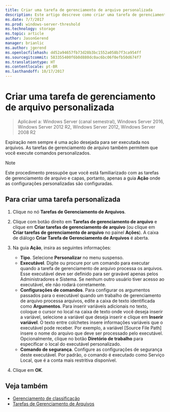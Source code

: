 ```yaml
---
title: Criar uma tarefa de gerenciamento de arquivo personalizada
description: Este artigo descreve como criar uma tarefa de gerenciamento de arquivo personalizado e tarefas personalizadas.
ms.date: 7/7/2017
ms.prod: windows-server-threshold
ms.technology: storage
ms.topic: article
author: JasonGerend
manager: brianlic
ms.author: jgerend
ms.openlocfilehash: dd52a94657fb73d28b3bc1552a058b7f3ca954ff
ms.sourcegitcommit: 583355400f6b0d880dc0ac6bc06f0efb50d674f7
ms.translationtype: HT
ms.contentlocale: pt-BR
ms.lasthandoff: 10/17/2017
---
```

# <a name="create-a-custom-file-management-task"></a>Criar uma tarefa de gerenciamento de arquivo personalizada

> Aplicável a: Windows Server (canal semestral), Windows Server 2016, Windows Server 2012 R2, Windows Server 2012, Windows Server 2008 R2

Expiração nem sempre é uma ação desejada para ser executada nos arquivos. As tarefas de gerenciamento de arquivo também permitem que você execute comandos personalizados.

> [!Note]
> Este procedimento pressupõe que você está familiarizado com as tarefas de gerenciamento de arquivo e capas, portanto, apenas a guia **Ação** onde as configurações personalizadas são configuradas.

## <a name="to-create-a-custom-task"></a>Para criar uma tarefa personalizada

1.  Clique no nó **Tarefas de Gerenciamento de Arquivos**.

2.  Clique com botão direito em **Tarefas de gerenciamento de arquivo** e clique em **Criar tarefas de gerenciamento de arquivo** (ou clique em **Criar tarefas de gerenciamento de arquivo** no painel **Ações**). A caixa de diálogo **Criar Tarefa de Gerenciamento de Arquivos** é aberta.

3.  Na guia **Ação**, insira as seguintes informações:

    -   **Tipo**. Selecione **Personalizar** no menu suspenso.
    -   **Executável**. Digite ou procure por um comando para executar quando a tarefa de gerenciamento de arquivo processa os arquivos. Esse executável deve ser definido para ser gravável apenas pelos Administradores e Sistema. Se nenhum outro usuário tiver acesso ao executável, ele não rodará corretamente.
    -   **Configurações de comandos**. Para configurar os argumentos passados para o executável quando um trabalho de gerenciamento de arquivo processa arquivos, edite a caixa de texto identificada como **Argumentos**. Para inserir variáveis adicionais no texto, coloque o cursor no local na caixa de texto onde você deseja inserir a variável, selecione a variável que deseja inserir e clique em **Inserir variável**. O texto entre colchetes insere informações variáveis que o executável pode receber. Por exemplo, a variável \[Source File Path\] insere o nome do arquivo que deve ser processado pelo executável. Opcionalmente, clique no botão **Diretório de trabalho** para especificar o local do executável personalizado.
    -   **Comando de segurança**. Configure as configurações de segurança deste executável. Por padrão, o comando é executado como Serviço Local, que é a conta mais restritiva disponível.

4.  Clique em **OK**.

## <a name="see-also"></a>Veja também

-   [Gerenciamento de classificação](classification-management.md)
-   [Tarefas de Gerenciamento de Arquivos](file-management-tasks.md)